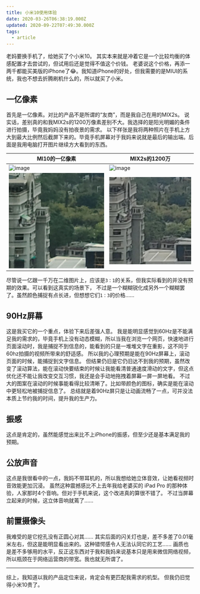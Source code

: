 ```yaml
---
title: 小米10使用体验
date: 2020-03-26T06:38:19.000Z
updated: 2020-09-22T07:49:30.000Z
tags:
  - article
---
```


老妈要换手机了，给她买了个小米10。
其实本来就是冲着它是一个比较均衡的体感配置才去尝试的，但试用后还是觉得不值这个价钱。
老婆说这个价格，再添一两千都能买美版的iPhone了😂。我知道iPhone的好处，但我需要的是MIUI的系统，我也不想去折腾刷机什么的，所以就买了小米。

## 一亿像素

首先是一亿像素。对比的产品不是所谓的“友商”，而是我自己在用的MIX2s。
说实话，差别真的和我MIX2s的1200万像素差别不大。我选择的是阳光明媚的条件进行拍摄，毕竟我妈妈没有拍夜景的需求。
以下样张是我将两种照片在手机上方大到最大比例然后截屏下来的。毕竟手机屏幕对于我妈来说就是最后的输出端。后面是我用电脑打开图片继续方大看到的东西。

| MI10的一亿像素                                                     | MIX2s的1200万                                                       |
| ------------------------------------------------------------------ | ------------------------------------------------------------------- |
| ![image](../../../assets/article-0034/mi10-take-photo.png)         | ![image](../../../assets/article-0034/mix2s-take-photo.png)         |
| ![image](../../../assets/article-0034/mi10-take-photo-zoom-in.png) | ![image](../../../assets/article-0034/mix2s-take-photo-zoom-in.png) |

尽管说一亿跟一千万在二维图片上，应该是`3：1`的关系，但我实际看到的并没有预期的效果。可以看到这真实的场景下， 不过是一个糊糊锐化成另外一个糊糊罢了。虽然颜色捕捉有点长进，但想想它们`1：3`的价格……

## 90Hz屏幕

这是我买它的一个重点，体验下来后差强人意。
我是能明显感觉到60Hz是不能满足我的需求的，毕竟手机上没有动态模糊，所以当我在浏览一个网页，快速地进行页面滚动时，我是捕捉不到信息的，能看到的只是一堆堆文字在重影，这不同于60hz拍摄的视频所带来的舒适感。
所以我的心理预期是能在90Hz屏幕上，滚动页面的时候，能捕捉到文字信息。
但结果仍旧是它仍旧达不到我的预期，虽然改变了滚动算法，能在滚动快要结束的时候让我能看清普通速度滑动的文字，但这点优化还不能让我改变交互习惯，我还是会手动地拖拽着屏幕一屏一屏地看。
不过大的图案在滚动的时候事能看得比较清晰了。比如带颜色的图标，确实是能在滚动中更轻松地被捕捉信息了。
总结就是着90Hz屏只是让动画流畅了一点，可并没法本质上节约我的时间，提升我的生产力。

## 振感

这点是肯定的，虽然能感觉出来比不上iPhone的振感，但至少还是基本满足我的预期。

## 公放声音

这点是我很看中的一点，我妈不带耳机的，所以我想给她立体音效，让她看视频时音效能更加沉浸。
虽然这种震撼感比不上去年我给老婆买的 iPad Pro 的那种体验，人家那时4个音响。但对于手机来说，这个改进真的算很不错了。
不过当屏幕立起来的时候，这立体音响就蔫了……

## 前置摄像头

我难受的是它挖孔没有正圆心对其……
其实后面的闪关灯也是，差不多差了0.01毫米左右，但这是能明显看出来的。这种错愕感令人无法认同它的工艺……
画质也是差不多够用的水平，反正这东西对于我和我妈来说基本只是用来微信网络视频，所以瓶颈在于网络运营商的带宽。我也就无所谓了。

---

综上，我知道以我的产品定位来说，肯定会有更匹配我需求的机型。
但我仍旧觉得小米10贵了。
